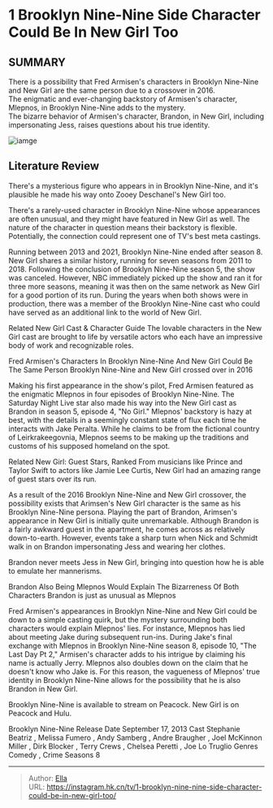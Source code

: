 # 1 Brooklyn Nine-Nine Side Character Could Be In New Girl Too


## SUMMARY 



There is a possibility that Fred Armisen&#39;s characters in Brooklyn Nine-Nine and New Girl are the same person due to a crossover in 2016.   
The enigmatic and ever-changing backstory of Armisen&#39;s character, Mlepnos, in Brooklyn Nine-Nine adds to the mystery.   
The bizarre behavior of Armisen&#39;s character, Brandon, in New Girl, including impersonating Jess, raises questions about his true identity.  

![iamge](https://static1.srcdn.com/wordpress/wp-content/uploads/2024/01/1-brooklyn-nine-nine-side-character-could-be-in-new-girl-too.jpg)

## Literature Review
There&#39;s a mysterious figure who appears in in Brooklyn Nine-Nine, and it&#39;s plausible he made his way onto Zooey Deschanel&#39;s New Girl too.




There&#39;s a rarely-used character in Brooklyn Nine-Nine whose appearances are often unusual, and they might have featured in New Girl as well. The nature of the character in question means their backstory is flexible. Potentially, the connection could represent one of TV&#39;s best meta castings.




Running between 2013 and 2021, Brooklyn Nine-Nine ended after season 8. New Girl shares a similar history, running for seven seasons from 2011 to 2018. Following the conclusion of Brooklyn Nine-Nine season 5, the show was canceled. However, NBC immediately picked up the show and ran it for three more seasons, meaning it was then on the same network as New Girl for a good portion of its run. During the years when both shows were in production, there was a member of the Brooklyn Nine-Nine cast who could have served as an additional link to the world of New Girl​​​​​​.

Related   New Girl Cast &amp; Character Guide   The lovable characters in the New Girl cast are brought to life by versatile actors who each have an impressive body of work and recognizable roles.    


Fred Armisen&#39;s Characters In Brooklyn Nine-Nine And New Girl Could Be The Same Person 
Brooklyn Nine-Nine and New Girl crossed over in 2016
   


Making his first appearance in the show&#39;s pilot, Fred Armisen featured as the enigmatic Mlepnos in four episodes of Brooklyn Nine-Nine. The Saturday Night Live star also made his way into the New Girl cast as Brandon in season 5, episode 4, &#34;No Girl.&#34; Mlepnos&#39; backstory is hazy at best, with the details in a seemingly constant state of flux each time he interacts with Jake Peralta. While he claims to be from the fictional country of Leirkrakeegovnia, Mlepnos seems to be making up the traditions and customs of his supposed homeland on the spot.

Related   New Girl: Guest Stars, Ranked   From musicians like Prince and Taylor Swift to actors like Jamie Lee Curtis, New Girl had an amazing range of guest stars over its run.    

As a result of the 2016 Brooklyn Nine-Nine and New Girl crossover, the possibility exists that Arimsen&#39;s New Girl character is the same as his Brooklyn Nine-Nine persona. Playing the part of Brandon, Arimsen&#39;s appearance in New Girl is initially quite unremarkable. Although Brandon is a fairly awkward guest in the apartment, he comes across as relatively down-to-earth. However, events take a sharp turn when Nick and Schmidt walk in on Brandon impersonating Jess and wearing her clothes.




Brandon never meets Jess in New Girl, bringing into question how he is able to emulate her mannerisms.



Brandon Also Being Mlepnos Would Explain The Bizarreness Of Both Characters 
Brandon is just as unusual as Mlepnos
          

Fred Armisen&#39;s appearances in Brooklyn Nine-Nine and New Girl could be down to a simple casting quirk, but the mystery surrounding both characters would explain Mlepnos&#39; lies. For instance, Mlepnos has lied about meeting Jake during subsequent run-ins. During Jake&#39;s final exchange with Mlepnos in Brooklyn Nine-Nine season 8, episode 10, &#34;The Last Day Pt 2,&#34; Armisen&#39;s character adds to his intrigue by claiming his name is actually Jerry. Mlepnos also doubles down on the claim that he doesn&#39;t know who Jake is. For this reason, the vagueness of Mlepnos&#39; true identity in Brooklyn Nine-Nine allows for the possibility that he is also Brandon in New Girl.



Brooklyn Nine-Nine is available to stream on Peacock. New Girl is on Peacock and Hulu.



Brooklyn Nine-Nine   Release Date   September 17, 2013    Cast   Stephanie Beatriz , Melissa Fumero , Andy Samberg , Andre Braugher , Joel McKinnon Miller , Dirk Blocker , Terry Crews , Chelsea Peretti , Joe Lo Truglio    Genres   Comedy , Crime    Seasons   8       


---

> Author: [Ella](https://instagram.hk.cn/)  
> URL: https://instagram.hk.cn/tv/1-brooklyn-nine-nine-side-character-could-be-in-new-girl-too/  

